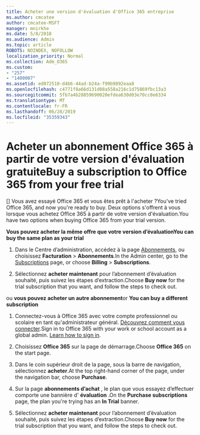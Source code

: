 ```yaml
---
title: Acheter une version d'évaluation d'Office 365 entreprise
ms.author: cmcatee
author: cmcatee-MSFT
manager: mnirkhe
ms.date: 5/8/2018
ms.audience: Admin
ms.topic: article
ROBOTS: NOINDEX, NOFOLLOW
localization_priority: Normal
ms.collection: Adm_O365
ms.custom:
- "257"
- "1400007"
ms.assetid: ed072510-d4b6-44ad-b24a-f99b9892eaa8
ms.openlocfilehash: c4771f8a66d131d08a558a216c1d75869fbc13a3
ms.sourcegitcommit: 5fb7a4b28859690020efdea630d03e70cc0e6334
ms.translationtype: MT
ms.contentlocale: fr-FR
ms.lasthandoff: 06/28/2019
ms.locfileid: "35359343"
---
```

# <a name="buy-a-subscription-to-office-365-from-your-free-trial"></a><span data-ttu-id="b8a8e-102">Acheter un abonnement Office 365 à partir de votre version d'évaluation gratuite</span><span class="sxs-lookup"><span data-stu-id="b8a8e-102">Buy a subscription to Office 365 from your free trial</span></span>

<span data-ttu-id="b8a8e-103">[] Vous avez essayé Office 365 et vous êtes prêt à l'acheter ?</span><span class="sxs-lookup"><span data-stu-id="b8a8e-103">You've tried Office 365, and now you're ready to buy.</span></span> <span data-ttu-id="b8a8e-104">Deux options s'offrent à vous lorsque vous achetez Office 365 à partir de votre version d'évaluation.</span><span class="sxs-lookup"><span data-stu-id="b8a8e-104">You have two options when buying Office 365 from your trial version.</span></span>
  
 <span data-ttu-id="b8a8e-105">**Vous pouvez acheter la même offre que votre version d’évaluation**</span><span class="sxs-lookup"><span data-stu-id="b8a8e-105">**You can buy the same plan as your trial**</span></span>
  
1. <span data-ttu-id="b8a8e-106">Dans le Centre d’administration, accédez à la page [Abonnements](https://go.microsoft.com/fwlink/p/?linkid=842054), ou choisissez **Facturation** \> **Abonnements**.</span><span class="sxs-lookup"><span data-stu-id="b8a8e-106">In the Admin center, go to the [Subscriptions](https://go.microsoft.com/fwlink/p/?linkid=842054) page, or choose **Billing** \> **Subscriptions**.</span></span>

2. <span data-ttu-id="b8a8e-107">Sélectionnez **acheter maintenant** pour l’abonnement d’évaluation souhaité, puis suivez les étapes d’extraction.</span><span class="sxs-lookup"><span data-stu-id="b8a8e-107">Choose **Buy now** for the trial subscription that you want, and follow the steps to check out.</span></span>

<span data-ttu-id="b8a8e-108">ou **vous pouvez acheter un autre abonnement**</span><span class="sxs-lookup"><span data-stu-id="b8a8e-108">or **You can buy a different subscription**</span></span>
  
1. <span data-ttu-id="b8a8e-109">Connectez-vous à Office 365 avec votre compte professionnel ou scolaire en tant qu'administrateur général. [Découvrez comment vous connecter](https://support.office.com/article/e9eb7d51-5430-4929-91ab-6157c5a050b4).</span><span class="sxs-lookup"><span data-stu-id="b8a8e-109">Sign in to Office 365 with your work or school account as a global admin. [Learn how to sign in](https://support.office.com/article/e9eb7d51-5430-4929-91ab-6157c5a050b4).</span></span>

2. <span data-ttu-id="b8a8e-110">Choisissez **Office 365** sur la page de démarrage.</span><span class="sxs-lookup"><span data-stu-id="b8a8e-110">Choose **Office 365** on the start page.</span></span>

3. <span data-ttu-id="b8a8e-111">Dans le coin supérieur droit de la page, sous la barre de navigation, sélectionnez **acheter**.</span><span class="sxs-lookup"><span data-stu-id="b8a8e-111">At the top right-hand corner of the page, under the navigation bar, choose **Purchase**.</span></span>

4. <span data-ttu-id="b8a8e-112">Sur la page **abonnements d’achat** , le plan que vous essayez d’effectuer comporte une bannière d' **évaluation** .</span><span class="sxs-lookup"><span data-stu-id="b8a8e-112">On the **Purchase subscriptions** page, the plan you're trying has an **In Trial** banner.</span></span>

5. <span data-ttu-id="b8a8e-113">Sélectionnez **acheter maintenant** pour l’abonnement d’évaluation souhaité, puis suivez les étapes d’extraction.</span><span class="sxs-lookup"><span data-stu-id="b8a8e-113">Choose **Buy now** for the trial subscription that you want, and follow the steps to check out.</span></span>
